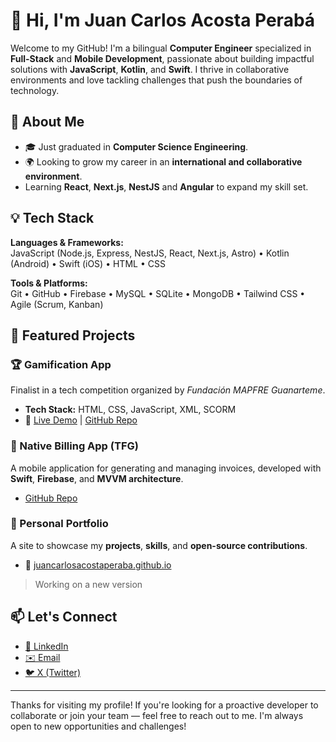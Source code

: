 # 👋 Hi, I'm Juan Carlos Acosta Perabá

Welcome to my GitHub! I'm a bilingual **Computer Engineer** specialized in **Full-Stack** and **Mobile Development**, passionate about building impactful solutions with **JavaScript**, **Kotlin**, and **Swift**. I thrive in collaborative environments and love tackling challenges that push the boundaries of technology.

## 🚀 About Me

- 🎓 Just graduated in **Computer Science Engineering**.
- 🌍 Looking to grow my career in an **international and collaborative environment**.
- Learning **React**, **Next.js**, **NestJS** and **Angular** to expand my skill set.

## 💡 Tech Stack

**Languages & Frameworks:**  
JavaScript (Node.js, Express, NestJS, React, Next.js, Astro) • Kotlin (Android) • Swift (iOS) • HTML • CSS

**Tools & Platforms:**  
Git • GitHub • Firebase • MySQL • SQLite • MongoDB • Tailwind CSS • Agile (Scrum, Kanban)

## 🌟 Featured Projects

### 🏆 Gamification App

Finalist in a tech competition organized by *Fundación MAPFRE Guanarteme*.

- **Tech Stack:** HTML, CSS, JavaScript, XML, SCORM  
- 🔗 [Live Demo](https://jivanu-inc.github.io/gamificacion/) | [GitHub Repo](https://github.com/JIVANU-Inc/gamificacion)

### 📲 Native Billing App (TFG)

A mobile application for generating and managing invoices, developed with **Swift**, **Firebase**, and **MVVM architecture**.  

- [GitHub Repo](https://github.com/JuanCarlosAcostaPeraba/QuickBill-App)

### 🎨 Personal Portfolio

A site to showcase my **projects**, **skills**, and **open-source contributions**.  

- 🔗 [juancarlosacostaperaba.github.io](https://juancarlosacostaperaba.github.io)

> Working on a new version

## 📫 Let's Connect

- [💼 LinkedIn](https://www.linkedin.com/in/juancarlosacostaperaba)
- [✉️ Email](mailto:juancarlos.ap.dev@gmail.com)
- [🐦 X (Twitter)](https://twitter.com/jcap_dev)

---

Thanks for visiting my profile! If you're looking for a proactive developer to collaborate or join your team — feel free to reach out to me. I'm always open to new opportunities and challenges!
